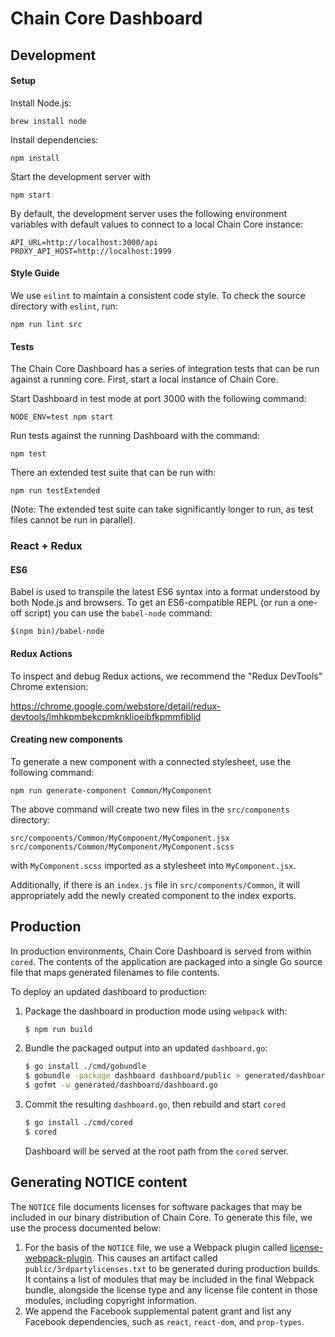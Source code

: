 # Chain Core Dashboard

## Development

#### Setup

Install Node.js:

```
brew install node
```

Install dependencies:

```
npm install
```

Start the development server with

```
npm start
```

By default, the development server uses the following environment variables
with default values to connect to a local Chain Core instance:

```
API_URL=http://localhost:3000/api
PROXY_API_HOST=http://localhost:1999
```

#### Style Guide

We use `eslint` to maintain a consistent code style. To check the source
directory with `eslint`, run:

```
npm run lint src
```

#### Tests

The Chain Core Dashboard has a series of integration tests that can be run
against a running core. First, start a local instance of Chain Core.

Start Dashboard in test mode at port 3000 with the following command:

```
NODE_ENV=test npm start
```

Run tests against the running Dashboard with the command:

```
npm test
```

There an extended test suite that can be run with:

```
npm run testExtended
```

(Note: The extended test suite can take significantly longer to run, as test
  files cannot be run in parallel).

### React + Redux

#### ES6

Babel is used to transpile the latest ES6 syntax into a format understood by
both Node.js and browsers. To get an ES6-compatible REPL (or run a one-off script)
you can use the `babel-node` command:

`$(npm bin)/babel-node`

#### Redux Actions

To inspect and debug Redux actions, we recommend the "Redux DevTools" Chrome
extension:

https://chrome.google.com/webstore/detail/redux-devtools/lmhkpmbekcpmknklioeibfkpmmfibljd


#### Creating new components

To generate a new component with a connected stylesheet, use the following
command:

```
npm run generate-component Common/MyComponent
```

The above command will create two new files in the `src/components` directory:

```
src/components/Common/MyComponent/MyComponent.jsx
src/components/Common/MyComponent/MyComponent.scss
```

with `MyComponent.scss` imported as a stylesheet into `MyComponent.jsx`.

Additionally, if there is an `index.js` file in `src/components/Common`, it
will appropriately add the newly created component to the index exports.


## Production

In production environments, Chain Core Dashboard is served from within `cored`. The contents
of the application are packaged into a single Go source file that maps generated
filenames to file contents.

To deploy an updated dashboard to production:

1. Package the dashboard in production mode using `webpack` with:

    ```sh
    $ npm run build
    ```

2. Bundle the packaged output into an updated `dashboard.go`:

    ```sh
    $ go install ./cmd/gobundle
    $ gobundle -package dashboard dashboard/public > generated/dashboard/dashboard.go
    $ gofmt -w generated/dashboard/dashboard.go
    ```

3. Commit the resulting `dashboard.go`, then rebuild and start `cored`

    ```sh
    $ go install ./cmd/cored
    $ cored
    ```

    Dashboard will be served at the root path from the `cored` server.

## Generating NOTICE content

The `NOTICE` file documents licenses for software packages that may be included in our binary distribution of Chain Core. To generate this file, we use the process documented below:

1. For the basis of the `NOTICE` file, we use a Webpack plugin called [license-webpack-plugin](https://www.npmjs.com/package/license-webpack-plugin). This causes an artifact called `public/3rdpartylicenses.txt` to be generated during production builds. It contains a list of modules that may be included in the final Webpack bundle, alongside the license type and any license file content in those modules, including copyright information.
2. We append the Facebook supplemental patent grant and list any Facebook dependencies, such as `react`, `react-dom`, and `prop-types`.
